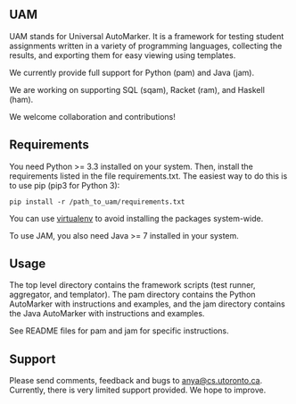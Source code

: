 ## UAM

UAM stands for Universal AutoMarker. It is a framework for testing
student assignments written in a variety of programming languages,
collecting the results, and exporting them for easy viewing using
templates.

We currently provide full support for Python (pam) and Java (jam).

We are working on supporting SQL (sqam), Racket (ram), and Haskell
(ham).

We welcome collaboration and contributions!

## Requirements

You need Python >= 3.3 installed on your system. Then, install the
requirements listed in the file requirements.txt. The easiest way to
do this is to use pip (pip3 for Python 3):

`pip install -r /path_to_uam/requirements.txt`

You can use [virtualenv](https://virtualenv.pypa.io) to avoid
installing the packages system-wide.

To use JAM, you also need Java >= 7 installed in your system.

## Usage

The top level directory contains the framework scripts (test runner,
aggregator, and templator). The pam directory contains the Python
AutoMarker with instructions and examples, and the jam directory
contains the Java AutoMarker with instructions and examples.

See README files for pam and jam for specific instructions.


## Support

Please send comments, feedback and bugs to
[anya@cs.utoronto.ca](mailto:anya@cs.utoronto.ca). Currently, there is
very limited support provided. We hope to improve.
